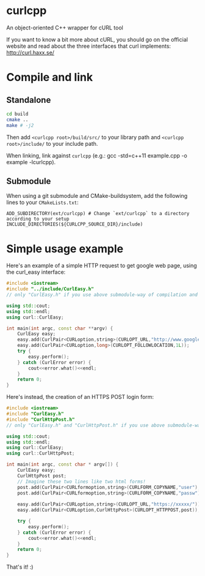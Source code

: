 curlcpp
=======

An object-oriented C++ wrapper for cURL tool

If you want to know a bit more about cURL, you should go on the official website and read about the three interfaces that curl implements: http://curl.haxx.se/

Compile and link
================

Standalone
----------

```bash
cd build
cmake ..
make # -j2
```

Then add `<curlcpp root>/build/src/` to your library path and `<curlcpp root>/include/` to your include path.

When linking, link against `curlcpp` (e.g.: gcc -std=c++11 example.cpp -o example -lcurlcpp).

Submodule
---------

When using a git submodule and CMake-buildsystem, add the following lines to your `CMakeLists.txt`:

```
ADD_SUBDIRECTORY(ext/curlcpp) # Change `ext/curlcpp` to a directory according to your setup
INCLUDE_DIRECTORIES(${CURLCPP_SOURCE_DIR}/include)
```

Simple usage example
====================

Here's an example of a simple HTTP request to get google web page, using the curl_easy interface:

`````c++
#include <iostream>
#include "../include/CurlEasy.h"
// only "CurlEasy.h" if you use above submodule-way of compilation and linking

using std::cout;
using std::endl;
using curl::CurlEasy;

int main(int argc, const char **argv) {
    CurlEasy easy;
    easy.add(CurlPair<CURLoption,string>(CURLOPT_URL,"http://www.google.it") );
    easy.add(CurlPair<CURLoption,long>(CURLOPT_FOLLOWLOCATION,1L));
    try {
        easy.perform();
    } catch (CurlError error) {
        cout<<error.what()<<endl;
    }
    return 0;
}
`````

Here's instead, the creation of an HTTPS POST login form:

`````c++
#include <iostream>
#include "CurlEasy.h"
#include "CurlHttpPost.h"
// only "CurlEasy.h" and "CurlHttpPost.h" if you use above submodule-way of compilation and linking

using std::cout;
using std::endl;
using curl::CurlEasy;
using curl::CurlHttpPost;

int main(int argc, const char * argv[]) {
    CurlEasy easy;
    CurlHttpPost post;
    // Imagine these two lines like two html forms!
    post.add(CurlPair<CURLformoption,string>(CURLFORM_COPYNAME,"user"),CurlPair<CURLformoption,string>(CURLFORM_COPYCONTENTS,"username")); 
    post.add(CurlPair<CURLformoption,string>(CURLFORM_COPYNAME,"passw"), CurlPair<CURLformoption,string>(CURLFORM_COPYCONTENTS,"password"));
                 
    easy.add(CurlPair<CURLoption,string>(CURLOPT_URL,"https://xxxxx/"));
    easy.add(CurlPair<CURLoption,CurlHttpPost>(CURLOPT_HTTPPOST,post));

    try {
        easy.perform();
    } catch (CurlError error) {
        cout<<error.what()<<endl;
    }
    return 0;
}
`````

That's it! :)
